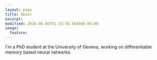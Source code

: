 ```yaml
---
layout: page
title: About
excerpt:
modified: 2016-06-05T01:33:38.564948-04:00
image:
  feature:
---
```


I'm a PhD student at the University of Geneva, working on differentiable memory based neural networks.
